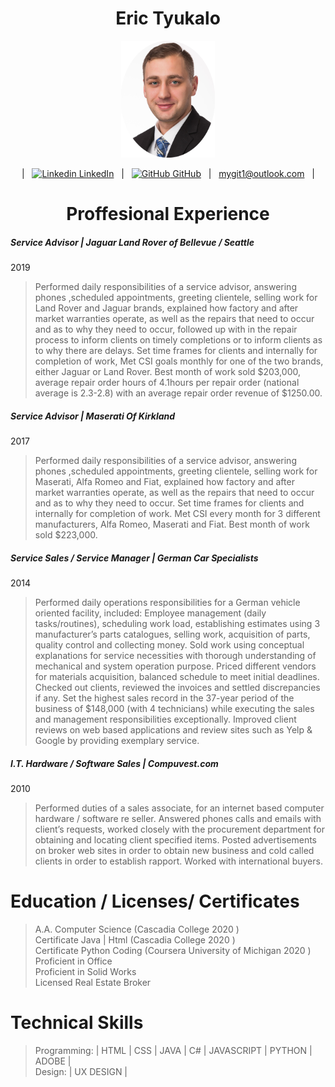                              

 
 <h1 align="center"> Eric Tyukalo </h1>
 
 <p align="center"> <img src="https://github.com/tyukie2/Resume/blob/main/PROFILE_2.jpg" alt="Profile Picture" width="150"> </p>
 
 &emsp;  | &nbsp; [![Linkedin](https://i.stack.imgur.com/gVE0j.png) LinkedIn](https://www.linkedin.com/in/eric-tyukalo-b046981a6/) &nbsp; 
 | &nbsp; [![GitHub](https://i.stack.imgur.com/tskMh.png) GitHub](https://github.com/) &nbsp; | &nbsp;
 mygit1@outlook.com &nbsp; |
 
 <h1 align="center"> Proffesional Experience </h4>

##### Service Advisor  | Jaguar Land Rover of Bellevue / Seattle
2019
> Performed daily responsibilities of a service advisor, answering phones ,scheduled appointments, greeting clientele, selling work for Land Rover and Jaguar brands, explained how factory and after market warranties operate, as well as the repairs that need to occur and as to why they need to occur, followed up with in the repair process to inform clients on timely completions or to inform clients as to why there are delays. Set time frames for clients and internally for completion of work, Met CSI goals monthly for one of the two brands, either Jaguar or Land Rover. Best month of work sold $203,000, average repair order hours of 4.1hours per repair order (national average is 2.3-2.8) with an average repair order revenue of $1250.00.

##### Service Advisor | Maserati Of Kirkland
2017
>  Performed daily responsibilities of a service advisor, answering phones ,scheduled appointments, greeting clientele, selling work for Maserati, Alfa Romeo and Fiat, explained how factory and after market warranties operate, as well as the repairs that need to occur and as to why they need to occur. Set time frames for clients and internally for completion of work. Met CSI every month for 3 different manufacturers, Alfa Romeo, Maserati and Fiat. Best month of work sold $223,000.

##### Service Sales /  Service Manager | German Car Specialists
2014
>Performed daily operations responsibilities for a German vehicle oriented facility, included: Employee management (daily tasks/routines), scheduling work load, establishing estimates using 3 manufacturer’s parts catalogues, selling work, acquisition of parts, quality control and collecting money. Sold work using conceptual explanations for service necessities with thorough understanding of mechanical and system operation purpose. Priced different vendors for materials acquisition, balanced schedule to meet initial deadlines. Checked out clients, reviewed the invoices and settled discrepancies if any. Set the highest sales record in the 37-year period of the business of $148,000 (with 4 technicians) while executing the sales and management responsibilities exceptionally. Improved client reviews on web based applications and review sites such as Yelp & Google by providing exemplary service.

##### I.T. Hardware / Software Sales | Compuvest.com
2010
>Performed duties of a sales associate, for an internet based computer hardware / software re seller. Answered phones calls and emails with client’s requests, worked closely with the procurement department for obtaining and locating client specified items. Posted advertisements on broker web sites in order to obtain new business and cold called clients in order to establish rapport. Worked with international buyers. 

# Education / Licenses/ Certificates

> A.A. Computer Science (Cascadia College 2020 )<br>
Certificate Java | Html (Cascadia College 2020 )<br>
Certificate Python Coding (Coursera University of Michigan 2020 )<br>
Proficient in Office <br>
Proficient in Solid Works <br>
Licensed Real Estate Broker <br>

# Technical Skills
>Programming: | HTML | CSS | JAVA | C# | JAVASCRIPT | PYTHON | ADOBE | <br>
Design: | UX DESIGN |
